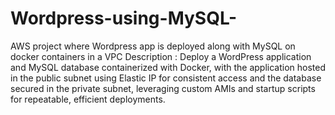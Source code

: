 # Wordpress-using-MySQL-
AWS project where Wordpress app is deployed along with MySQL on docker containers in a VPC
Description : Deploy a WordPress application and MySQL database containerized with Docker, with the application
hosted in the public subnet using Elastic IP for consistent access and the database secured in the private
subnet, leveraging custom AMIs and startup scripts for repeatable, efficient deployments.


